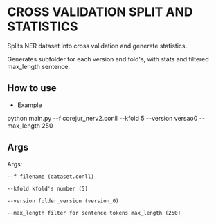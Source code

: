 # CROSS VALIDATION SPLIT AND STATISTICS
Splits NER dataset into cross validation and generate statistics.

Generates subfolder for each version and fold's, with stats and filtered max_length sentence.


## How to use 
- Example

python main.py --f corejur_nerv2.conll --kfold 5 --version versao0 --max_length 250



## Args 
Args:

    --f filename (dataset.conll)
    
    --kfold kfold's number (5)
    
    --version folder_version (version_0)
    
    --max_length filter for sentence tokens max_length (250)
    
